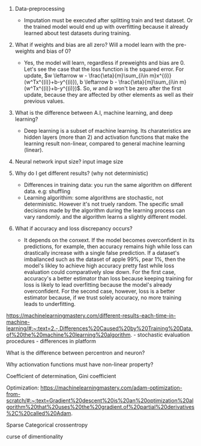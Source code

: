 1. Data-preprocessing
    - Imputation must be executed after splitting train and test dataset. Or the trained model would end up with overfitting because it already learned about test datasets during training.
  
2. What if weights and bias are all zero? Will a model learn with the pre-weights and bias of 0?
    - Yes, the model will learn, regardless if preweights and bias are 0. Let's see the case that the loss function is the squared error. For update, $w \leftarrow w - \frac{\eta}{m}\sum_{i\in m}x^{(i)}(w^Tx^{(i)}+b-y^{(i)}), b \leftarrow b - \frac{\eta}{m}\sum_{i\in m}(w^Tx^{(i)}+b-y^{(i)})$. So, $w$ and $b$ won't be zero after the first update, because they are affected by other elements as well as their previous values.

3. What is the difference between A.I, machine learning, and deep learning?
    - Deep learning is a subset of machine learning. Its charateristics are hidden layers (more than 2) and activation functions that make the learning result non-linear, compared to general machine learning (linear).

4. Neural network input size? input image size

5. Why do I get different results? (why not deterministic)
    - Differences in training data: you run the same algorithm on different data. e.g: shuffling
    - Learning algorithim: some algorithms are stochastic, not deterministic. However it's not truely random. The specific small decisions made by the algorithm during the learning process can vary randomly. and the algorithm learns a slightly different model.

6. What if accuracy and loss discrepancy occurs? 
    - It depends on the conxext. If the model becomes overconfident in its predictions, for example, then accuracy remains high while loss can drastically increase with a single false prediction. If a dataset's imballanced such as the dataset of apple 99%, pear 1%, then the model's likley to achieve high accuracy pretty fast while loss evaluation could comparatively slow down. For the first case, accuracy's a better estimator than loss because keeping training for loss is likely to lead overfitting because the model's already overconfident. For the second case, however, loss is a better estimator because, if we trust solely accuracy, no more training leads to underfitting.

https://machinelearningmastery.com/different-results-each-time-in-machine-learning/#:~:text=2.-,Differences%20Caused%20by%20Training%20Data,of%20the%20machine%20learning%20algorithm.
    - stochastic evaluation procedures
    - differences in platform

What is the difference between percentron and neuron?

Why actionvation functions must have non-linear property?


Coefficient of determination, Gini coefficient

Optimization: https://machinelearningmastery.com/adam-optimization-from-scratch/#:~:text=Gradient%20descent%20is%20an%20optimization%20algorithm%20that%20uses%20the%20gradient,of%20partial%20derivatives%2C%20called%20Adam.

Sparse Categorical crossentropy

curse of dimentionality
